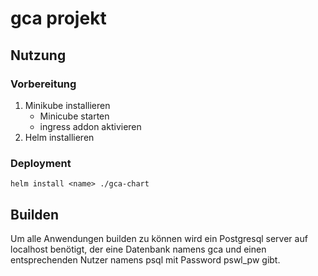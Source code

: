 # gca projekt
## Nutzung
### Vorbereitung
1. Minikube installieren
   - Minicube starten
   - ingress addon aktivieren
2. Helm installieren

### Deployment
```
helm install <name> ./gca-chart
```


## Builden
Um alle Anwendungen builden zu können wird ein Postgresql server auf localhost benötigt, der eine Datenbank namens gca und einen entsprechenden Nutzer namens psql mit Password pswl_pw gibt.
